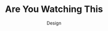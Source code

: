 ---
title: Are You Watching This
subtitle: Design
slides:
    - ruwt-logo-closeup
    - ruwt-home-desktop
    - ruwt-detail
---